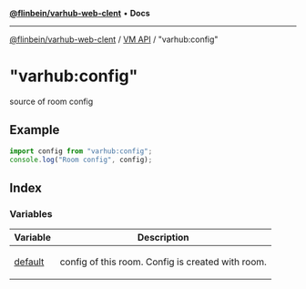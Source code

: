 [**@flinbein/varhub-web-clent**](../../../README.md) • **Docs**

***

[@flinbein/varhub-web-clent](../../../README.md) / [VM API](../../README.md) / "varhub:config"

# "varhub:config"

source of room config

## Example

```javascript
import config from "varhub:config";
console.log("Room config", config);
```

## Index

### Variables

<table>
<thead>
<tr>
<th>Variable</th>
<th>Description</th>
</tr>
</thead>
<tbody>
<tr>
<td>

[default](variables/default.md)

</td>
<td>

config of this room. Config is created with room.

</td>
</tr>
</tbody>
</table>
